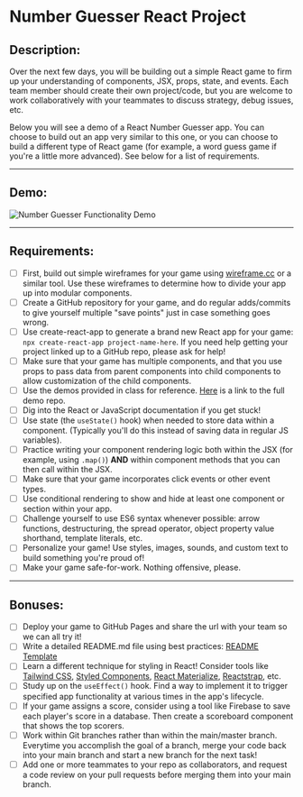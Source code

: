 # Number Guesser React Project

## Description:
Over the next few days, you will be building out a simple React game to firm up your understanding of components, JSX, props, state, and events. Each team member should create their own project/code, but you are welcome to work collaboratively with your teammates to discuss strategy, debug issues, etc.

Below you will see a demo of a React Number Guesser app. You can choose to build out an app very similar to this one, or you can choose to build a different type of React game (for example, a word guess game if you're a little more advanced). See below for a list of requirements.

---------

## Demo:
![Number Guesser Functionality Demo](number-guesser-demo.gif)

---------

## Requirements:

- [ ] First, build out simple wireframes for your game using [wireframe.cc](https://wireframe.cc/) or a similar tool. Use these wireframes to determine how to divide your app up into modular components.
- [ ] Create a GitHub repository for your game, and do regular adds/commits to give yourself multiple "save points" just in case something goes wrong.
- [ ] Use create-react-app to generate a brand new React app for your game: `npx create-react-app project-name-here`. If you need help getting your project linked up to a GitHub repo, please ask for help!
- [ ] Make sure that your game has multiple components, and that you use props to pass data from parent components into child components to allow customization of the child components.
- [ ] Use the demos provided in class for reference. [Here](https://github.com/scullenBitwise/react-apprenticeship) is a link to the full demo repo.
- [ ] Dig into the React or JavaScript documentation if you get stuck!
- [ ] Use state (the `useState()` hook) when needed to store data within a component. (Typically you'll do this instead of saving data in regular JS variables).
- [ ] Practice writing your component rendering logic both within the JSX (for example, using `.map()`) **AND** within component methods that you can then call within the JSX.
- [ ] Make sure that your game incorporates click events or other event types.
- [ ] Use conditional rendering to show and hide at least one component or section within your app.
- [ ] Challenge yourself to use ES6 syntax whenever possible: arrow functions, destructuring, the spread operator, object property value shorthand, template literals, etc.
- [ ] Personalize your game! Use styles, images, sounds, and custom text to build something you're proud of!
- [ ] Make your game safe-for-work. Nothing offensive, please.

---------

## Bonuses:

- [ ] Deploy your game to GitHub Pages and share the url with your team so we can all try it!
- [ ] Write a detailed README.md file using best practices: [README Template](https://gist.github.com/PurpleBooth/109311bb0361f32d87a2)
- [ ] Learn a different technique for styling in React! Consider tools like [Tailwind CSS](https://tailwindcss.com/), [Styled Components](https://styled-components.com/), [React Materialize](https://madewithreactjs.com/react-materialize), [Reactstrap](https://reactstrap.github.io/?path=/story/home-installation--page), etc.
- [ ] Study up on the `useEffect()` hook. Find a way to implement it to trigger specified app functionality at various times in the app's lifecycle.
- [ ] If your game assigns a score, consider using a tool like Firebase to save each player's score in a database.  Then create a scoreboard component that shows the top scorers.
- [ ] Work within Git branches rather than within the main/master branch. Everytime you accomplish the goal of a branch, merge your code back into your main branch and start a new branch for the next task!
- [ ] Add one or more teammates to your repo as collaborators, and request a code review on your pull requests before merging them into your main branch.
